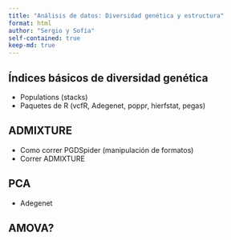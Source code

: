 ```yaml
---
title: "Análisis de datos: Diversidad genética y estructura"
format: html
author: "Sergio y Sofía"
self-contained: true
keep-md: true
---
```




## Índices básicos de diversidad genética 
- Populations (stacks)
- Paquetes de R (vcfR, Adegenet, poppr, hierfstat, pegas)


## ADMIXTURE
- Como correr PGDSpider (manipulación de formatos)
- Correr ADMIXTURE

## PCA
- Adegenet


## AMOVA?
